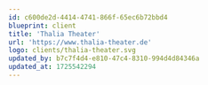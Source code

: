 ```yaml
---
id: c600de2d-4414-4741-866f-65ec6b72bbd4
blueprint: client
title: 'Thalia Theater'
url: 'https://www.thalia-theater.de'
logo: clients/thalia-theater.svg
updated_by: b7c7f4d4-e810-47c4-8310-994d4d84346a
updated_at: 1725542294
---
```


